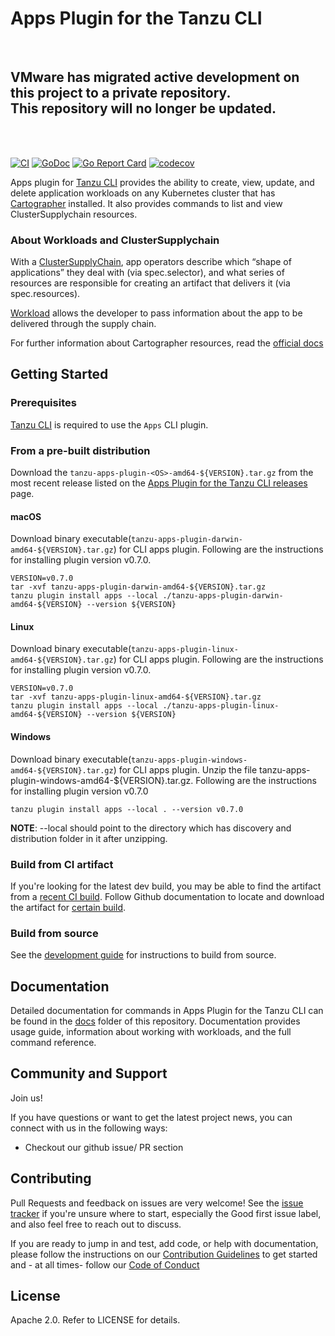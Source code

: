 # Apps Plugin for the Tanzu CLI
<br/>

## VMware has migrated active development on this project to a private repository.<br/>This repository will no longer be updated.

<br/><br/>

[![CI](https://github.com/vmware-tanzu/apps-cli-plugin/actions/workflows/ci.yaml/badge.svg)](https://github.com/vmware-tanzu/apps-cli-plugin/actions/workflows/ci.yaml)
[![GoDoc](https://godoc.org/github.com/vmware-tanzu/apps-cli-plugin?status.svg)](https://godoc.org/github.com/vmware-tanzu/apps-cli-plugin)
[![Go Report Card](https://goreportcard.com/badge/github.com/vmware-tanzu/apps-cli-plugin)](https://goreportcard.com/report/github.com/vmware-tanzu/apps-cli-plugin)
[![codecov](https://codecov.io/gh/vmware-tanzu/apps-cli-plugin/branch/main/graph/badge.svg)](https://codecov.io/gh/vmware-tanzu/apps-cli-plugin)


Apps plugin for [Tanzu CLI](https://github.com/vmware-tanzu/tanzu-framework/tree/main/cmd/cli#installation) provides the ability to create, view, update, and delete application workloads on any Kubernetes cluster that has [Cartographer](https://cartographer.sh/) installed. It also provides commands to list and view ClusterSupplychain resources.

### <a id='About'></a>About Workloads and ClusterSupplychain

With a [ClusterSupplyChain](https://cartographer.sh/docs/v0.4.0/reference/ClusterSupplyChain), app operators describe which “shape of applications” they deal with (via spec.selector), and what series of resources are responsible for creating an artifact that delivers it (via spec.resources).

[Workload](https://cartographer.sh/docs/v0.4.0/reference/workload/) allows the developer to pass information about the app to be delivered through the supply chain. 

For further information about Cartographer resources, read the [official docs](https://github.com/vmware-tanzu/cartographer)

## Getting Started
### Prerequisites
[Tanzu CLI](https://github.com/vmware-tanzu/tanzu-framework/tree/main/cmd/cli#installation) is required to use the `Apps` CLI plugin.

### From a pre-built distribution
Download the `tanzu-apps-plugin-<OS>-amd64-${VERSION}.tar.gz` from the most recent release listed on the [Apps Plugin for the Tanzu CLI releases](https://github.com/vmware-tanzu/apps-cli-plugin/releases) page.

#### macOS 
Download binary executable(`tanzu-apps-plugin-darwin-amd64-${VERSION}.tar.gz`) for CLI apps plugin. Following are the instructions for installing plugin version v0.7.0.

```
VERSION=v0.7.0
tar -xvf tanzu-apps-plugin-darwin-amd64-${VERSION}.tar.gz
tanzu plugin install apps --local ./tanzu-apps-plugin-darwin-amd64-${VERSION} --version ${VERSION}
```

#### Linux
Download binary executable(`tanzu-apps-plugin-linux-amd64-${VERSION}.tar.gz`) for CLI apps plugin. Following are the instructions for installing plugin version v0.7.0.

```
VERSION=v0.7.0
tar -xvf tanzu-apps-plugin-linux-amd64-${VERSION}.tar.gz
tanzu plugin install apps --local ./tanzu-apps-plugin-linux-amd64-${VERSION} --version ${VERSION}
```

#### Windows
Download binary executable(`tanzu-apps-plugin-windows-amd64-${VERSION}.tar.gz`) for CLI apps plugin. Unzip the file tanzu-apps-plugin-windows-amd64-${VERSION}.tar.gz. Following are the instructions for installing plugin version v0.7.0 

```
tanzu plugin install apps --local . --version v0.7.0
```

**NOTE**: --local should point to the directory which has discovery and distribution folder in it after unzipping.

### Build from CI artifact

If you're looking for the latest dev build, you may be able to find the artifact from a [recent CI build](https://github.com/vmware-tanzu/apps-cli-plugin/actions/workflows/ci.yaml?query=branch%3Amain+event%3Apush). Follow Github documentation to locate and download the artifact for [certain build](https://docs.github.com/en/actions/managing-workflow-runs/downloading-workflow-artifacts).

### Build from source

See the [development guide](./DEVELOPMENT.md) for instructions to build from source.

## Documentation

Detailed documentation for commands in Apps Plugin for the Tanzu CLI can be found in the [docs](./docs/README.md) folder of this repository. Documentation provides usage guide, information about working with workloads, and the full command reference.

## Community and Support

Join us!

If you have questions or want to get the latest project news, you can connect with us in the following ways:
- Checkout our github issue/ PR section

## Contributing

Pull Requests and feedback on issues are very welcome! See the [issue tracker](https://github.com/vmware-tanzu/apps-cli-plugin/issues) if you're unsure where to start, especially the Good first issue label, and also feel free to reach out to discuss.

If you are ready to jump in and test, add code, or help with documentation, please follow the instructions on our [Contribution Guidelines](./CONTRIBUTING.md) to get started and - at all times- follow our [Code of Conduct](./CODE_OF_CONDUCT.md)

## License

Apache 2.0. Refer to LICENSE for details.
